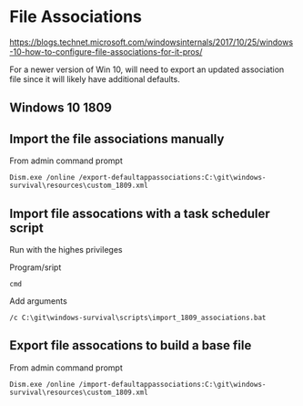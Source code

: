# File Associations

https://blogs.technet.microsoft.com/windowsinternals/2017/10/25/windows-10-how-to-configure-file-associations-for-it-pros/

For a newer version of Win 10, will need to export an updated association file since it
will likely have additional defaults.

## Windows 10 1809

## Import the file associations manually

From admin command prompt
```
Dism.exe /online /export-defaultappassociations:C:\git\windows-survival\resources\custom_1809.xml
```

## Import file assocations with a task scheduler script

Run with the highes privileges

Program/sript
```
cmd
```

Add arguments
```
/c C:\git\windows-survival\scripts\import_1809_associations.bat
```


## Export file assocations to build a base file

From admin command prompt
```
Dism.exe /online /import-defaultappassociations:C:\git\windows-survival\resources\custom_1809.xml
```
